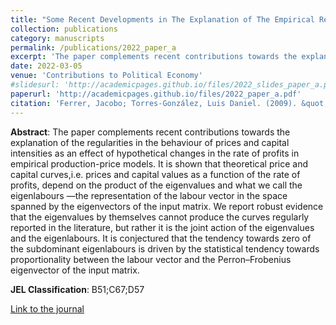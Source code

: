 ```yaml
---
title: "Some Recent Developments in The Explanation of The Empirical Relationship Between Prices and Distribution"
collection: publications
category: manuscripts
permalink: /publications/2022_paper_a
excerpt: 'The paper complements recent contributions towards the explanation of the regularities in the behaviour of prices and capital intensities as an effect of hypothetical changes in the rate of profits in empirical production-price models.'
date: 2022-03-05
venue: 'Contributions to Political Economy'
#slidesurl: 'http://academicpages.github.io/files/2022_slides_paper_a.pdf'
paperurl: 'http://academicpages.github.io/files/2022_paper_a.pdf'
citation: 'Ferrer, Jacobo; Torres-González, Luis Daniel. (2009). &quot;Some Recent Developments in The Explanation of The Empirical Relationship Between Prices and Distribution &quot; <i>ContributionstoPoliticalEconomy</i>. vol. 41, 35-64'
---
```

**Abstract**: The paper complements recent contributions towards the explanation of the regularities in the behaviour of prices and capital intensities as an effect of hypothetical changes in the rate of profits in empirical production-price models. It is shown that theoretical price and capital curves,i.e. prices and capital values as a function of the rate of profits, depend on the product of the eigenvalues and what we call the eigenlabours —the representation of the labour vector in the space spanned by the eigenvectors of the input matrix. We report robust evidence that the eigenvalues by themselves cannot produce the curves regularly reported in the literature, but rather it is the joint action of the eigenvalues and the eigenlabours. It is conjectured that the tendency towards zero of the subdominant eigenlabours is driven by the statistical tendency towards proportionality between the labour vector and the Perron–Frobenius eigenvector of the input matrix.

**JEL Classification**: B51;C67;D57

[Link to the journal](https://doi.org/10.1093/cpe/bzac002)
